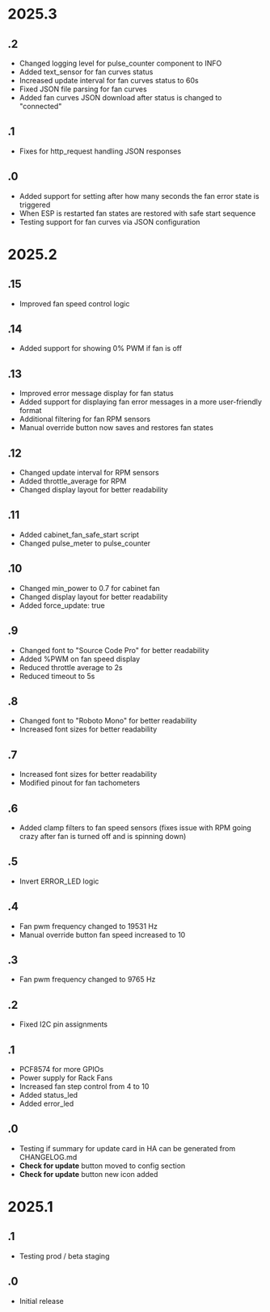 # 2025.3
## .2
- Changed logging level for pulse_counter component to INFO
- Added text_sensor for fan curves status
- Increased update interval for fan curves status to 60s
- Fixed JSON file parsing for fan curves
- Added fan curves JSON download after status is changed to "connected"
## .1
- Fixes for http_request handling JSON responses
## .0
- Added support for setting after how many seconds the fan error state is triggered
- When ESP is restarted fan states are restored with safe start sequence
- Testing support for fan curves via JSON configuration
# 2025.2
## .15
- Improved fan speed control logic
## .14
- Added support for showing 0% PWM if fan is off
## .13
- Improved error message display for fan status
- Added support for displaying fan error messages in a more user-friendly format
- Additional filtering for fan RPM sensors
- Manual override button now saves and restores fan states
## .12
- Changed update interval for RPM sensors
- Added throttle_average for RPM
- Changed display layout for better readability
## .11
- Added cabinet_fan_safe_start script
- Changed pulse_meter to pulse_counter
## .10
- Changed min_power to 0.7 for cabinet fan
- Changed display layout for better readability
- Added force_update: true
## .9
- Changed font to "Source Code Pro" for better readability
- Added %PWM on fan speed display
- Reduced throttle average to 2s
- Reduced timeout to 5s
## .8
- Changed font to "Roboto Mono" for better readability
- Increased font sizes for better readability
## .7
- Increased font sizes for better readability
- Modified pinout for fan tachometers
## .6
- Added clamp filters to fan speed sensors (fixes issue with RPM going crazy after fan is turned off and is spinning down)
## .5
- Invert ERROR_LED logic
## .4
- Fan pwm frequency changed to 19531 Hz
- Manual override button fan speed increased to 10
## .3
- Fan pwm frequency changed to 9765 Hz
## .2
- Fixed I2C pin assignments
## .1
- PCF8574 for more GPIOs
- Power supply for Rack Fans
- Increased fan step control from 4 to 10
- Added status_led
- Added error_led
## .0
- Testing if summary for update card in HA can be generated from CHANGELOG.md
- **Check for update** button moved to config section
- **Check for update** button new icon added
# 2025.1
## .1
- Testing prod / beta staging
## .0
- Initial release
